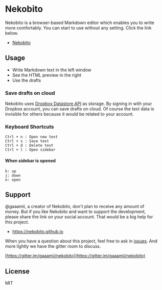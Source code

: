Nekobito
=========

Nekobito is a browser-based Markdown editor which enables you to write more comfortably. You can start to use without any setting. Click the link below.

- [Nekobito](https://nekobito.github.io)

## Usage

  - Write Markdown text in the left window
  - See the HTML preview in the right
  - Use the drafts

### Save drafts on cloud
Nekobito uses [Dropbox Datastore API](https://www.dropbox.com/developers/datastore) as storage. By signing in with your Dropbox account, you can save drafts on cloud. Of course the text data is invisible for others because it would be related to your account.

### Keyboard Shortcuts

```
Ctrl + n : Open new text
Ctrl + s : Save text
Ctrl + d : Delete text
Ctrl + l : Open sidebar
```

#### When sidebar is opened

```
k: up
j: down
o: open
```

## Support
@gaaamii, a creator of Nekobito, don't plan to receive any amount of money. But if you like Nekobito and want to support the development, please share the link on your social account. That would be a big help for this project.

- https://nekobito.github.io

When you have a question about this project, feel free to ask in [issues](https://github.com/gaaamii/nekobito/issues). And more lightly we have the gitter room to discuss.

[https://gitter.im/gaaamii/nekobito](https://gitter.im/gaaamii/nekobito)

## License

MIT
